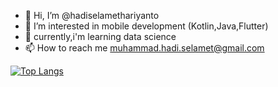 - 👋 Hi, I’m @hadiselamethariyanto
- 👀 I’m interested in mobile development (Kotlin,Java,Flutter)
- 🌱 currently,i'm learning data science
- 📫 How to reach me muhammad.hadi.selamet@gmail.com

<!---
hadiselamethariyanto/hadiselamethariyanto is a ✨ special ✨ repository because its `README.md` (this file) appears on your GitHub profile.
You can click the Preview link to take a look at your changes.
--->


[![Top Langs](https://github-readme-stats.vercel.app/api/top-langs/?username=hadiselamethariyanto&layout=compact)](https://github.com/hadiselamethariyanto/github-readme-stats)
